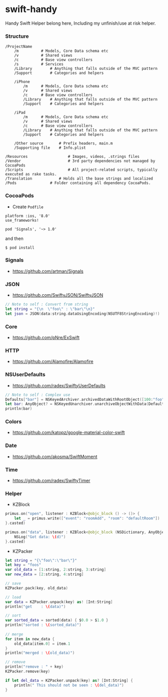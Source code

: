 # swift-handy
Handy Swift Helper belong here, Including my unfinish/use at risk helper.
### Structure
```
/ProjectName
	/m			# Models, Core Data schema etc
	/v			# Shared views
	/c			# Base view controllers
	/s			# Services
	/Library		# Anything that falls outside of the MVC pattern
	/Support		# Categories and helpers
	
	/iPhone
		/m		# Models, Core Data schema etc
		/v		# Shared views
		/c		# Base view controllers
		/Library	# Anything that falls outside of the MVC pattern
		/Support	# Categories and helpers

	/iPad
		/m		# Models, Core Data schema etc
		/v		# Shared views
		/c		# Base view controllers
		/Library	# Anything that falls outside of the MVC pattern
		/Support	# Categories and helpers
		
	/Other source		# Prefix headers, main.m
	/Supporting file	# Info.plist
	
/Resources              	# Images, videos, .strings files
/Vendor                 	# 3rd party dependencies not managed by CocoaPods
/Scripts                	# All project-related scripts, typically executed as rake tasks.
/Translation			# Holds all the base strings and localized
/Pods				# Folder containing all dependency CocoaPods. 
```
### CocoaPods
* Create `Podfile`
```shell
platform :ios, '8.0'
use_frameworks!

pod 'Signals', '~> 1.0'
```
and then 
```shell
$ pod install
```

### Signals
* https://github.com/artman/Signals

### JSON
* https://github.com/SwiftyJSON/SwiftyJSON
```swift
// Note to self : Convert from string
let string = "{\n  \"foo\" : \"bar\"\n}"
let json = JSON(data:string.dataUsingEncoding(NSUTF8StringEncoding)!)
```

### Core
* https://github.com/pNre/ExSwift

### HTTP
* https://github.com/Alamofire/Alamofire

### NSUserDefaults
* https://github.com/radex/SwiftyUserDefaults
```swift
// Note to self : Complex use
Defaults["bar"] = NSKeyedArchiver.archivedDataWithRootObject([100:"foo", 2:"b", 3:["foo":"bar"]])
let bar: AnyObject? = NSKeyedUnarchiver.unarchiveObjectWithData(Defaults["bar"].data!)
println(bar)
```

### Colors
* https://github.com/katopz/google-material-color-swift

### Date
* https://github.com/akosma/SwiftMoment

### Time
* https://github.com/radex/SwiftyTimer

### Helper
* KZBlock
```swift
primus.on("open", listener : KZBlock<@objc_block () -> ()> {
    let _ = primus.write(["event": "roomAdd", "room": "defaultRoom"])
}.casted)

primus.on("data", listener : KZBlock<@objc_block (NSDictionary, AnyObject) -> ()> { (d: NSDictionary, raw: AnyObject) in
    NSLog("Got data: \(d)")
}.casted)
```

* KZPacker
```swift
let string = "{\"foo\":\"bar\"}"
let key = "foos"
var old_data = [1:string, 2:string, 3:string]
var new_data = [2:string, 4:string]

// save
KZPacker.pack(key, old_data)

// load
var data = KZPacker.unpack(key) as! [Int:String]
println("get    : \(data)")

// sort
var sorted_data = sorted(data) { $0.0 > $1.0 }
println("sorted : \(sorted_data)")
    
// merge
for item in new_data {
	old_data[item.0] = item.1
}
println("merged : \(old_data)")

// remove
println("remove : " + key)
KZPacker.remove(key)

if let del_data = KZPacker.unpack(key) as? [Int:String] {
    println(" This should not be seen : \(del_data)")
}
```
